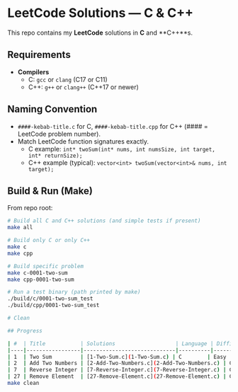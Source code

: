 # LeetCode Solutions — C & C++

This repo contains my **LeetCode** solutions in **C** and **C++**s.

## Requirements
- **Compilers**
  - C: `gcc` or `clang` (C17 or C11)
  - C++: `g++` or `clang++` (C++17 or newer)

## Naming Convention
- `####-kebab-title.c` for C, `####-kebab-title.cpp` for C++ (#### = LeetCode problem number).
- Match LeetCode function signatures exactly.
  - C example: `int* twoSum(int* nums, int numsSize, int target, int* returnSize);`
  - C++ example (typical): `vector<int> twoSum(vector<int>& nums, int target);`

## Build & Run (Make)
From repo root:

```bash
# Build all C and C++ solutions (and simple tests if present)
make all

# Build only C or only C++
make c
make cpp

# Build specific problem
make c-0001-two-sum
make cpp-0001-two-sum

# Run a test binary (path printed by make)
./build/c/0001-two-sum_test
./build/cpp/0001-two-sum_test

# Clean

## Progress

| #  | Title           | Solutions                   | Language | Difficulty |
|----|-----------------|-----------------------------|----------|------------|
| 1  | Two Sum         | [1-Two-Sum.c](1-Two-Sum.c) | C        | Easy       |
| 2  | Add Two Numbers | [2-Add-Two-Numbers.c](2-Add-Two-Numbers.c) | C | Medium |
| 7  | Reverse Integer | [7-Reverse-Integer.c](7-Reverse-Integer.c) | C | Medium |
| 27 | Remove Element  | [27-Remove-Element.c](27-Remove-Element.c) | C | Easy   |
make clean

